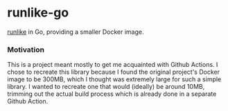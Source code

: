 # runlike-go
[runlike](https://github.com/lavie/runlike) in Go, providing a smaller Docker image.


### Motivation
This is a project meant mostly to get me acquainted with Github Actions. I chose to recreate this library because
I found the original project's Docker image to be 300MB, which I thought was extremely large for such a simple library.
I wanted to recreate one that would (ideally) be around 10MB, trimming out the actual build process which is already
done in a separate Github Action.